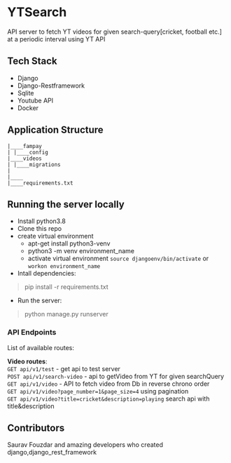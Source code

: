 
# YTSearch

API server to fetch YT videos for given search-query[cricket, football etc.] at a periodic interval using YT API

## Tech Stack

- Django
- Django-Restframework
- Sqlite
- Youtube API
- Docker

## Application Structure

```
|____fampay
| |____config
|____videos
| |____migrations
|
|____
|____requirements.txt
```
## Running the server locally

 * Install python3.8
 * Clone this repo
 * create virtual environment
   - apt-get install python3-venv  
   - python3 -m venv environment_name
   - activate virtual environment `source djangoenv/bin/activate`   or `workon environment_name`
 * Intall dependencies:
> pip install -r requirements.txt
 * Run the server:
> python manage.py runserver

### API Endpoints

List of available routes:

**Video routes**:\
`GET api/v1/test` - get api to test server\
`POST api/v1/search-video` - api to getVideo from YT for given searchQuery\
`GET api/v1/video` - API to fetch video from Db in reverse chrono order\
`GET api/v1/video?page_number=1&page_size=4` using pagination\
`GET api/v1/video?title=cricket&description=playing` search api with title&description

## Contributors
Saurav Fouzdar and amazing developers who created django,django_rest_framework





